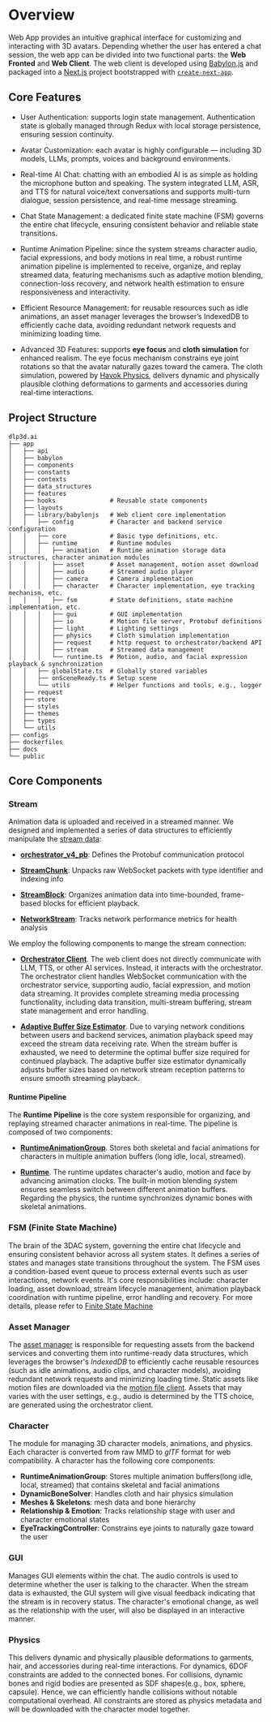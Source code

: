 # Overview

Web App provides an intuitive graphical interface for customizing and interacting with 3D avatars. Depending whether the user has entered a chat session, the web app can be divided into two functional parts: the **Web Fronted** and **Web Client**. The web client is developed using [Babylon.js](https://babylonjs.com/) and packaged into a [Next.js](https://nextjs.org/) project bootstrapped with [`create-next-app`](https://github.com/vercel/next.js/tree/canary/packages/create-next-app). 

## Core Features

- User Authentication: supports login state management. Authentication state is globally managed through Redux with local storage persistence, ensuring session continuity.

- Avatar Customization: each avatar is highly configurable — including 3D models, LLMs, prompts, voices and background environments. 

- Real-time AI Chat: chatting with an embodied AI is as simple as holding the microphone button and speaking. The system integrated LLM, ASR, and TTS for natural voice/text conversations and supports multi-turn dialogue, session persistence, and real-time message streaming.

- Chat State Management: a dedicated finite state machine (FSM) governs the entire chat lifecycle, ensuring consistent behavior and reliable state transitions.

- Runtime Animation Pipeline: since the system streams character audio, facial expressions, and body motions in real time, a robust runtime animation pipeline is implemented to receive, organize, and replay streamed data, featuring mechanisms such as adaptive motion blending, connection-loss recovery, and network health estimation to ensure responsiveness and interactivity.

- Efficient Resource Management: for reusable resources such as idle animations, an asset manager leverages the browser’s IndexedDB to efficiently cache data, avoiding redundant network requests and minimizing loading time.

- Advanced 3D Features: supports **eye focus** and **cloth simulation** for enhanced realism. The eye focus mechanism constrains eye joint rotations so that the avatar naturally gazes toward the camera. The cloth simulation, powered by [Havok Physics](https://www.havok.com/havok-physics/), delivers dynamic and physically plausible clothing deformations to garments and accessories during real-time interactions.


## Project Structure

```text
dlp3d.ai
├── app
│   ├── api
│   ├── babylon
│   ├── components
│   ├── constants
│   ├── contexts
│   ├── data_structures
│   ├── features
│   ├── hooks               # Reusable state components
│   ├── layouts
│   ├── library/babylonjs   # Web client core implementation
│   │   ├── config          # Character and backend service configuration
│   │   ├── core            # Basic type definitions, etc.
│   │   ├── runtime         # Runtime modules
│   │   │   ├── animation   # Runtime animation storage data structures, character animation modules
│   │   │   ├── asset       # Asset management, motion asset download
│   │   │   ├── audio       # Streamed audio player
│   │   │   ├── camera      # Camera implementation
│   │   │   ├── character   # Character implementation, eye tracking mechanism, etc.
│   │   │   ├── fsm         # State definitions, state machine implementation, etc.
│   │   │   ├── gui         # GUI implementation
│   │   │   ├── io          # Motion file server, Protobuf definitions
│   │   │   ├── light       # Lighting settings
│   │   │   ├── physics     # Cloth simulation implementation
│   │   │   ├── request     # http request to orchestrator/backend API
│   │   │   ├── stream      # Streamed data management
│   │   │   └── runtime.ts  # Motion, audio, and facial expression playback & synchronization
│   │   ├── globalState.ts  # Globally stored variables
│   │   ├── onSceneReady.ts # Setup scene 
│   │   └── utils           # Helper functions and tools, e.g., logger
│   ├── request
│   ├── store
│   ├── styles
│   ├── themes
│   ├── types
│   └── utils
├── configs
├── dockerfiles
├── docs
└── public
```

## Core Components

### Stream

Animation data is uploaded and received in a streamed manner. We designed and implemented a series of data structures to efficiently manipulate the [stream data](stream_data.md):

- [**orchestrator_v4_pb**](https://github.com/dlp3d-ai/dlp3d.ai/blob/main/app/library/babylonjs/runtime/io/orchestrator_v4_pb.d.ts): Defines the Protobuf communication protocol

- [**StreamChunk**](https://github.com/dlp3d-ai/dlp3d.ai/blob/main/app/library/babylonjs/runtime/stream/streamChunk.ts): Unpacks raw WebSocket packets with type identifier and indexing info

- [**StreamBlock**](https://github.com/dlp3d-ai/dlp3d.ai/blob/main/app/library/babylonjs/runtime/stream/streamBlock.ts): Organizes animation data into time-bounded, frame-based blocks for efficient playback.

- [**NetworkStream**](https://github.com/dlp3d-ai/dlp3d.ai/blob/main/app/library/babylonjs/runtime/stream/networkStream.ts): Tracks network performance metrics for health analysis

We employ the following components to mange the stream connection:

- [**Orchestrator Client**](https://github.com/dlp3d-ai/dlp3d.ai/blob/main/app/library/babylonjs/runtime/stream/orchestratorClient.ts). The web client does not directly communicate with LLM, TTS, or other AI services. Instead, it interacts with the orchestrator. The orchestrator client handles WebSocket communication with the orchestrator service, supporting audio, facial expression, and motion data streaming. It provides complete streaming media processing functionality, including data transition, multi-stream buffering, stream state management and error handling.

- [**Adaptive Buffer Size Estimator**](https://github.com/dlp3d-ai/dlp3d.ai/blob/main/app/library/babylonjs/runtime/stream/adaptiveBufferSizeEstimator.ts). Due to varying network conditions between users and backend services, animation playback speed may exceed the stream data receiving rate. When the stream buffer is exhausted, we need to determine the optimal buffer size required for continued playback. The adaptive buffer size estimator dynamically adjusts buffer sizes based on network stream reception patterns to ensure smooth streaming playback.

#### Runtime Pipeline

The **Runtime Pipeline** is the core system responsible for organizing, and replaying streamed character animations in real-time. The pipeline is composed of two components:

- [**RuntimeAnimationGroup**](https://github.com/dlp3d-ai/dlp3d.ai/blob/main/app/library/babylonjs/runtime/animation/runtimeAnimationGroup.ts). Stores both skeletal and facial animations for characters in multiple animation buffers (long idle, local, streamed). 

- [**Runtime**](https://github.com/dlp3d-ai/dlp3d.ai/blob/main/app/library/babylonjs/runtime/runtime.ts). The runtime updates character's audio, motion and face by advancing animation clocks. The built-in motion blending system ensures seamless switch between different animation buffers. Regarding the physics, the runtime synchronizes dynamic bones with skeletal animations.

### FSM (Finite State Machine)

The brain of the 3DAC system, governing the entire chat lifecycle and ensuring consistent behavior across all system states. It defines a series of states and manages state transitions throughout the system. The FSM uses a condition-based event queue to process external events such as user interactions, network events. It's core responsibilities include: character loading, asset download, stream lifecycle management, animation playback coordination with runtime pipeline, error handling and recovery. For more details, please refer to [Finite State Machine](fsm.md)

### Asset Manager

The [asset manager](https://github.com/dlp3d-ai/dlp3d.ai/blob/main/app/library/babylonjs/runtime/asset/assetManager.ts) is responsible for requesting assets from the backend services and converting them into runtime-ready data structures, which leverages the browser's *IndexedDB* to efficiently cache reusable resources (such as idle animations, audio clips, and character models), avoiding redundant network requests and minimizing loading time. Static assets like motion files are downloaded via the [motion file client](https://github.com/dlp3d-ai/dlp3d.ai/blob/main/app/library/babylonjs/runtime/asset/motionFileClient.ts). Assets that may varies with the user settings, e.g., audio is determined by the TTS choice, are generated using the orchestrator client.

### Character

The module for managing 3D character models, animations, and physics. Each character is converted from raw MMD to *glTF* format for web compatibility. A character has the following core components:

- **RuntimeAnimationGroup**: Stores multiple animation buffers(long idle, local, streamed) that contains skeletal and facial animations
- **DynamicBoneSolver**: Handles cloth and hair physics simulation
- **Meshes & Skeletons**: mesh data and bone hierarchy
- **Relationship & Emotion**: Tracks relationship stage with user and character emotional states
- **EyeTrackingController**: Constrains eye joints to naturally gaze toward the user

### GUI

Manages GUI elements within the chat. The audio controls is used to determine whether the user is talking to the character. When the stream data is exhausted, the GUI system will give visual feedback indicating that the stream is in recovery status. The character's emotional change, as well as the relationship with the user, will also be displayed in an interactive manner.

### Physics

This delivers dynamic and physically plausible deformations to garments, hair, and accessories during real-time interactions. For dynamics, 6DOF constraints are added to the connected bones. For collisions, dynamic bones and rigid bodies are presented as SDF shapes(e.g., box, sphere, capsule). Hence, we can efficiently handle collisions without notable computational overhead. All constraints are stored as physics metadata and will be downloaded with the character model together.
